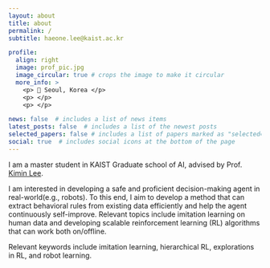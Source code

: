 ```yaml
---
layout: about
title: about
permalink: /
subtitle: haeone.lee@kaist.ac.kr

profile:
  align: right
  image: prof_pic.jpg
  image_circular: true # crops the image to make it circular
  more_info: >
    <p> 📍 Seoul, Korea </p>
    <p> </p>
    <p> </p>

news: false  # includes a list of news items
latest_posts: false  # includes a list of the newest posts
selected_papers: false # includes a list of papers marked as "selected={true}"
social: true  # includes social icons at the bottom of the page
---
```

<!-- Hi there, my name is Haeone Lee. My goal is to develop intelligence that is helpful to humans, consisting of any form e.g., physical embodiment(robots), or software(android agent). I believe in the power of **Reinforcement Learning**, in that sense (1) it can reach the optimal performance (2) it interacts with and adapts to the changing world (3) it is the closest to how animals ‘emerge’ the intelligence as part of goal pursuit. To make RL successful, I deem there are plenty of challenges to solve such as enabling efficient exploration, long-horizon control, and safe and autonomous learning. To this end, I am interested in utilizing prior knowledge(e.g., common sense, offline data), and equipping the algorithms with long-term memorizing, hierarchical decision-making, and good abstraction capabilities. For details, [**this**](https://rl-max.github.io/assets/pdf/Creating_Artificial_Intelligence_from_the_World.pdf) briefly surveys my thoughts. 

Hi there, my name is Haeone Lee. My goal is to develop intelligent agent that can outperform human, while also being helpful. I believe in the power of **Reinforcement Learning**, in that sense (1) it can autonomously come up with the solution given only the goal (2) it interacts with and adapts to the changing world (3) it is the closest to how animals ‘emerge’ the intelligence as part of goal pursuit. To make RL successful, I deem there are plenty of challenges to solve such as enabling efficient exploration, long-horizon control, and safe and autonomous learning. To this end, I am interested in utilizing prior knowledge(e.g., common sense, offline data), and equipping the algorithms with long-term memorizing, hierarchical decision-making, and good abstraction capabilities. For details, [**this**](https://rl-max.github.io/assets/pdf/Creating_Artificial_Intelligence_from_the_World.pdf) briefly surveys my thoughts. 

I am interested in building intelligent agents that can self-improve to be useful for humans. Specifically, it should generate useful problems and solve them by leveraging prior knowledge with critics to validate the success. I believe in the power of Reinforcement Learning, in that sense (1) it can autonomously come up with the solution given the goal (2) it interacts with and adapts to the changing world (3) it is the closest to how animals ‘emerge’ the intelligence as part of goal pursuit. To make RL successful, I deem there are plenty of challenges to solve such as sample efficiency, long-horizon control, and safe and autonomous learning. I believe that utilizing prior knowledge(e.g., common sense, offline data), and equipping the algorithms with long-term memorizing, hierarchical decision-making, and good abstraction can help to achieve my goal. For details, [**this**](https://rl-max.github.io/assets/pdf/Creating_Artificial_Intelligence_from_the_World.pdf) briefly surveys my thoughts. -->

I am a master student in KAIST Graduate school of AI, advised by Prof. [Kimin Lee](https://sites.google.com/view/kiminlee/home).

I am interested in developing a safe and proficient decision-making agent in real-world(e.g., robots). To this end, I aim to develop a method that can extract behavioral rules from existing data efficiently and help the agent continuously self-improve. Relevant topics include imitation learning on human data and developing scalable reinforcement learning (RL) algorithms that can work both on/offline. 

Relevant keywords include imitation learning, hierarchical RL, explorations in RL, and robot learning.